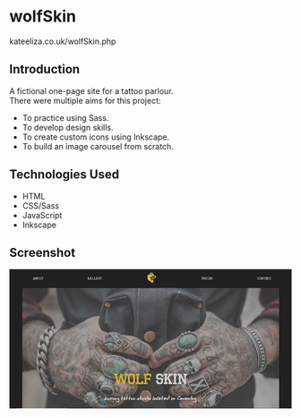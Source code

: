# wolfSkin
kateeliza.co.uk/wolfSkin.php

## Introduction
A fictional one-page site for a tattoo parlour. <br>
There were multiple aims for this project: 
* To practice using Sass. 
* To develop design skills. 
* To create custom icons using Inkscape. 
* To build an image carousel from scratch. 

## Technologies Used
* HTML
* CSS/Sass
* JavaScript
* Inkscape

## Screenshot
![Screenshot of the landing page showing the nav bar and hero.](wolfSkin.png)
